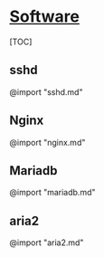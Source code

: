 <link rel="stylesheet" href="https://zhmhbest.gitee.io/hellomathematics/style/index.css">
<script src="https://zhmhbest.gitee.io/hellomathematics/style/index.js"></script>

# [Software](../index.html)

[TOC]

## sshd

@import "sshd.md"

## Nginx

@import "nginx.md"

## Mariadb

@import "mariadb.md"

## aria2

@import "aria2.md"
